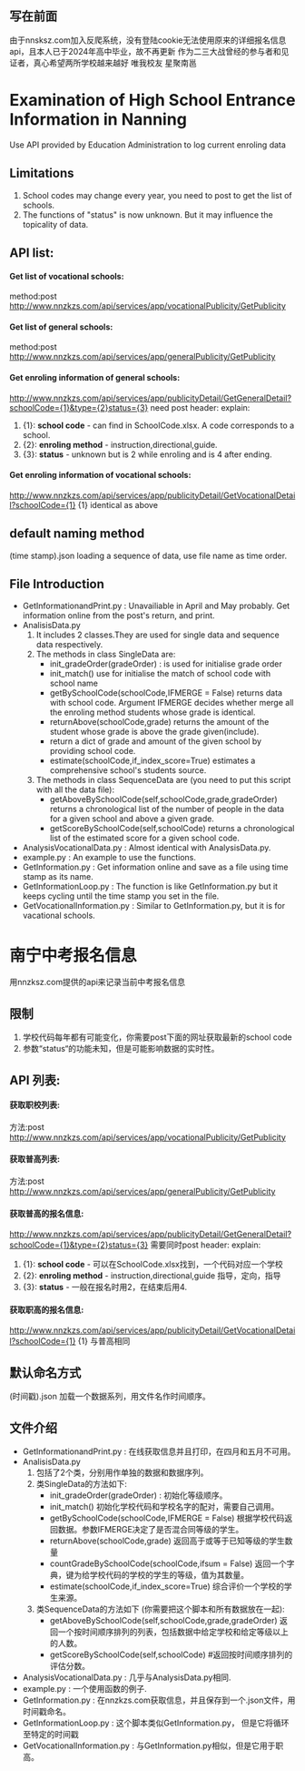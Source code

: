 ## 写在前面
由于nnsksz.com加入反爬系统，没有登陆cookie无法使用原来的详细报名信息api，且本人已于2024年高中毕业，故不再更新
作为二三大战曾经的参与者和见证者，真心希望两所学校越来越好
唯我校友 星聚南邕

<h1>Examination of High School Entrance Information in Nanning</h1>
 Use API provided by Education Administration to log current enroling data

## Limitations
1. School codes may change every year, you need to post to get the list of schools.
2. The functions of "status" is now unknown. But it may influence the topicality of data.

## API list:

#### Get list of vocational schools:
method:post
<http://www.nnzkzs.com/api/services/app/vocationalPublicity/GetPublicity>
#### Get list of general schools:
method:post
http://www.nnzkzs.com/api/services/app/generalPublicity/GetPublicity
#### Get enroling information of general schools:
http://www.nnzkzs.com/api/services/app/publicityDetail/GetGeneralDetail?schoolCode={1}&type={2}status={3}
need post header: 
explain:
1. {1}: **school code** -  can find in SchoolCode.xlsx. A code corresponds to a school.
2. {2}: **enroling method** - instruction,directional,guide.
3. {3}: **status** - unknown but is 2 while enroling and is 4 after ending.
#### Get enroling information of vocational schools:
http://www.nnzkzs.com/api/services/app/publicityDetail/GetVocationalDetail?schoolCode={1}
{1} identical as above


## default naming method
(time stamp).json
loading a sequence of data, use file name as time order.

## File Introduction
- GetInformationandPrint.py : Unavailiable in April and May probably. Get information online from the post's return, and print.
- AnalisisData.py
    1. It includes 2 classes.They are used for single data and sequence data respectively.
    2. The methods in class SingleData are:
        - init_gradeOrder(gradeOrder) : is used for initialise grade order
        - init_match() use for initialise the match of school code with school name
        - getBySchoolCode(schoolCode,IFMERGE = False) returns data with school code. Argument IFMERGE decides whether merge all the enroling method students whose grade is identical.
        - returnAbove(schoolCode,grade) returns the amount of the student whose grade is above the grade given(include).
        - return a dict of grade and amount of the given school by providing school code.
        - estimate(schoolCode,if_index_score=True) estimates a comprehensive school's students source.
    3. The methods in class SequenceData are (you need to put this script with all the data file):
        - getAboveBySchoolCode(self,schoolCode,grade,gradeOrder) returns a chronological list of the number of people in the data for a given school and above a given grade.
        - getScoreBySchoolCode(self,schoolCode) returns a chronological list of the estimated score for a given school code.
- AnalysisVocationalData.py : Almost identical with AnalysisData.py.
- example.py : An example to use the functions.
- GetInformation.py : Get information online and save as a file using time stamp as its name.
- GetInformationLoop.py : The function is like GetInformation.py but it keeps cycling until the time stamp you set in the file.
- GetVocationalInformation.py : Similar to GetInformation.py, but it is for vacational schools.


<h1>南宁中考报名信息</h1>
用nnzksz.com提供的api来记录当前中考报名信息

## 限制
1. 学校代码每年都有可能变化，你需要post下面的网址获取最新的school code
2. 参数“status“的功能未知，但是可能影响数据的实时性。

## API 列表:

#### 获取职校列表:
方法:post
<http://www.nnzkzs.com/api/services/app/vocationalPublicity/GetPublicity>
#### 获取普高列表:
方法:post
http://www.nnzkzs.com/api/services/app/generalPublicity/GetPublicity
#### 获取普高的报名信息:
http://www.nnzkzs.com/api/services/app/publicityDetail/GetGeneralDetail?schoolCode={1}&type={2}status={3}
需要同时post header: 
explain:
1. {1}: **school code** - 可以在SchoolCode.xlsx找到，一个代码对应一个学校
2. {2}: **enroling method** - instruction,directional,guide 指导，定向，指导
3. {3}: **status** - 一般在报名时用2，在结束后用4.
#### 获取职高的报名信息:
http://www.nnzkzs.com/api/services/app/publicityDetail/GetVocationalDetail?schoolCode={1}
{1} 与普高相同


## 默认命名方式
(时间戳).json
加载一个数据系列，用文件名作时间顺序。

## 文件介绍
- GetInformationandPrint.py : 在线获取信息并且打印，在四月和五月不可用。
- AnalisisData.py
    1. 包括了2个类，分别用作单独的数据和数据序列。
    2. 类SingleData的方法如下:
        - init_gradeOrder(gradeOrder) : 初始化等级顺序。
        - init_match() 初始化学校代码和学校名字的配对，需要自己调用。
        - getBySchoolCode(schoolCode,IFMERGE = False) 根据学校代码返回数据。参数IFMERGE决定了是否混合同等级的学生。
        - returnAbove(schoolCode,grade) 返回高于或等于已知等级的学生数量
        - countGradeBySchoolCode(schoolCode,ifsum = False) 返回一个字典，键为给学校代码的学校的学生的等级，值为其数量。
        - estimate(schoolCode,if_index_score=True) 综合评价一个学校的学生来源。
    3. 类SequenceData的方法如下 (你需要把这个脚本和所有数据放在一起):
        - getAboveBySchoolCode(self,schoolCode,grade,gradeOrder) 返回一个按时间顺序排列的列表，包括数据中给定学校和给定等级以上的人数。
        - getScoreBySchoolCode(self,schoolCode) #返回按时间顺序排列的评估分数。
- AnalysisVocationalData.py : 几乎与AnalysisData.py相同.
- example.py : 一个使用函数的例子.
- GetInformation.py : 在nnzkzs.com获取信息，并且保存到一个.json文件，用时间戳命名。
- GetInformationLoop.py : 这个脚本类似GetInformation.py， 但是它将循环至特定的时间戳
- GetVocationalInformation.py : 与GetInformation.py相似，但是它用于职高。

